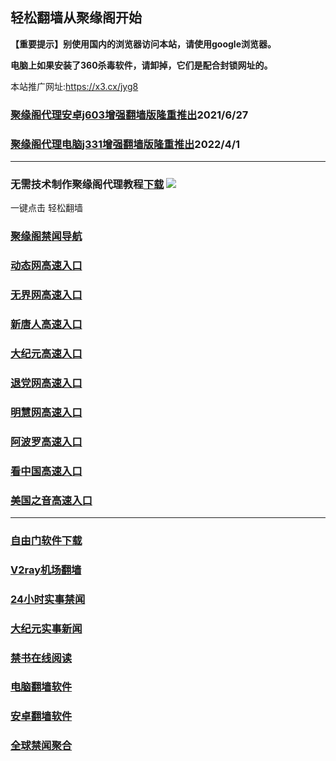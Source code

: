 ## 轻松翻墙从聚缘阁开始

**【重要提示】别使用国内的浏览器访问本站，请使用google浏览器。**

**电脑上如果安装了360杀毒软件，请卸掉，它们是配合封锁网址的。**

本站推广网址:https://x3.cx/jyg8

### [聚缘阁代理安卓j603增强翻墙版隆重推出](https://gitlab.com/juyuange/2/-/raw/master/j603.apk)2021/6/27

### [聚缘阁代理电脑j331增强翻墙版隆重推出](https://gitlab.com/j25414/jyg/-/raw/master/j331.apk)2022/4/1

***



### 无需技术制作聚缘阁代理教程[下载](https://gitlab.com/j25414/jyg/-/raw/master/jygdl.rar)  ![](http://daohang.juyuange.eu.org/j2.gif)

一键点击 轻松翻墙

### [聚缘阁禁闻导航](https://324324ef.cafg.gq/25588/j20e)

### [动态网高速入口](https://324324ef.cafg.gq/32654/u44774p)

### [无界网高速入口](https://324324ef.cafg.gq/32654/u12t)

### [新唐人高速入口](https://324324ef.cafg.gq/32654/t5t)

### [大纪元高速入口](https://324324ef.cafg.gq/32654/g7t)

### [退党网高速入口](https://324324ef.cafg.gq/32654/d8g)

### [明慧网高速入口](https://324324ef.cafg.gq/32654/e3g)

### [阿波罗高速入口](https://324324ef.cafg.gq/32654/e13a)

### [看中国高速入口](https://324324ef.cafg.gq/32654/e11n)

### [美国之音高速入口](https://324324ef.cafg.gq/32654/e18m)

***






### [自由门软件下载](https://git.io/skyfree)

### [V2ray机场翻墙](https://github.com/bannedbook/fanqiang/wiki/V2ray%E6%9C%BA%E5%9C%BA)

### [24小时实事禁闻](https://github.com/fyvn2199/djy/blob/master/gb/n24hr.md?dfh#1)

### [大纪元实事新闻](https://github.com/fyvn2199/djy/blob/master/gb/nsc413.md?dfh#1)

### [禁书在线阅读](https://github.com/txyzum203/djy/blob/master/gb/9p.md?flntdtv#1)

### [电脑翻墙软件](https://github.com/Alvin9999/new-pac/wiki)

### [安卓翻墙软件](https://git.io/afq)

### [全球禁闻聚合](https://github.com/gfw-breaker/banned-news1/blob/master/README.md)












